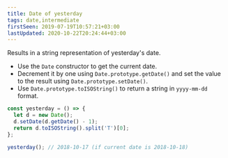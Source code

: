 ```yaml
---
title: Date of yesterday
tags: date,intermediate
firstSeen: 2019-07-19T10:57:21+03:00
lastUpdated: 2020-10-22T20:24:44+03:00
---
```


Results in a string representation of yesterday's date.

- Use the `Date` constructor to get the current date.
- Decrement it by one using `Date.prototype.getDate()` and set the value to the result using `Date.prototype.setDate()`.
- Use `Date.prototype.toISOString()` to return a string in `yyyy-mm-dd` format.

```js
const yesterday = () => {
  let d = new Date();
  d.setDate(d.getDate() - 1);
  return d.toISOString().split('T')[0];
};
```

```js
yesterday(); // 2018-10-17 (if current date is 2018-10-18)
```
